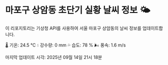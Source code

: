 
# 마포구 상암동 초단기 실황 날씨 정보 🌤️

이 리포지토리는 기상청 API를 사용하여 서울 마포구 상암동의 날씨 정보를 업데이트합니다. 

🌡️ 기온: 24.5 ℃
💧 강수량: 0 mm
💦 습도: 78 %
🌬️ 풍속: 1.6 m/s

마지막 업데이트 시각: 2025년 09월 14일 21시 18분    
